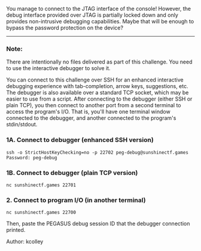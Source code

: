You manage to connect to the JTAG interface of the console! However, the
debug interface provided over JTAG is partially locked down and only
provides non-intrusive debugging capabilities. Maybe that will be enough
to bypass the password protection on the device?

-----

### Note:

There are intentionally no files delivered as part of this challenge. You
need to use the interactive debugger to solve it.

You can connect to this challenge over SSH for an enhanced interactive
debugging experience with tab-completion, arrow keys, suggestions, etc.
The debugger is also available over a standard TCP socket, which may be
easier to use from a script. After connecting to the debugger (either SSH
or plain TCP), you then connect to another port from a second terminal to
access the program's I/O. That is, you'll have one terminal window connected
to the debugger, and another connected to the program's stdin/stdout.

### 1A. Connect to debugger (enhanced SSH version)

```
ssh -o StrictHostKeyChecking=no -p 22702 peg-debug@sunshinectf.games
Password: peg-debug
```

### 1B. Connect to debugger (plain TCP version)

```
nc sunshinectf.games 22701
```

### 2. Connect to program I/O (in another terminal)

```
nc sunshinectf.games 22700
```

Then, paste the PEGASUS debug session ID that the debugger connection printed.

Author: kcolley
